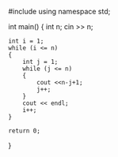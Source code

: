 #include <iostream>
using namespace std;

int main()
{
    int n;
    cin >> n;

    int i = 1;
    while (i <= n)
    {
        int j = 1;
        while (j <= n)
        {
            cout <<n-j+1;
            j++;
        }
        cout << endl;
        i++;
    }

    return 0;
}
